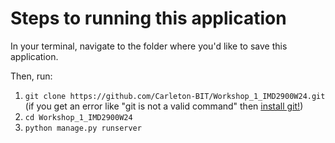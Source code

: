 # Steps to running this application

In your terminal, navigate to the folder where you'd like to save this application.

Then, run:

1. `git clone https://github.com/Carleton-BIT/Workshop_1_IMD2900W24.git` (if you get an error like "git is not a valid command" then [install git!](https://git-scm.com/downloads))
2. `cd Workshop_1_IMD2900W24`
3. `python manage.py runserver`
